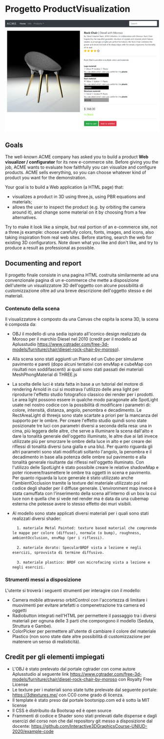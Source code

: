 # Progetto ProductVisualization
![Image screen of the project, developed in three.js](img/screen.PNG)

## Goals

The well-known ACME company has asked you to build a product **Web visualizer / configurator** for its new e-commerce site. Before giving you the job, ACME wants to evaluate how faithfully you can visualize and configure products.  ACME sells everything, so you can choose whatever kind of product you want for the demonstration.

Your goal is to build a Web application (a HTML page) that:

- visualizes a product in 3D using three.js, using PBR equations and materials;
- allows the user to inspect the product (e.g. by orbiting the camera around it), and change some material on it by choosing from a few alternatives.

Try to make it look like a simple, but real portion of an e-commerce site, not a three.js example: choose carefully colors, fonts, images, and icons, also taking inspiration from real web sites. Before starting, search the web for existing 3D configurators. Note down what you like and don't like, and try to produce a result as professional as possible.

## Documenting and report

Il progetto finale consiste in una pagina HTML costruita similarmente ad una convenzionale pagina di un e-commerce che mette a disposizione dell'utente un visualizzatore 3D dell'oggetto con alcune possibilità di customizzazione oltre ad una breve descrizione dell'oggetto stesso e dei materiali.

### Contenuto della scena
Il visualizzatore è composto da una Canvas che ospita la scena 3D, la scena è composta da:
- OBJ il modello di una sedia ispirato all'iconico design realizzato da Moroso per il marchio Diesel nel 2010 (credit per il modello ad Aplusstudio https://www.cgtrader.com/free-3d-models/furniture/chair/diesel-rock-chair-by-moroso).
- Alla scena sono stati aggiunti un Piano ed un Cubo per simularne pavimento e pareti (dopo alcuni tentativi con envMap e cubeMap con risultati non soddifascenti) ai quali sono stati passati dei materiali MeshPhongMaterial di THREE.js 
- La scelta delle luci è stata fatta in base a un tutorial del motore di rendering Arnold in cui si mostrava l'utilizzo delle area light per riprodurre l'effetto studio fotografico classico dei render per i prodotti. Le area light possono essere in qualche modo paragonate alle SpotLight usate nel nostro codice con la possibilità di modificare i parametri di: colore, intensità, distanza, angolo, penombra e decadimento. Le RectAreaLight di threejs sono state scartate a priori per la mancanza del supporto per le ombre. Per creare l'effetto studio quindi sono state posizionate tre luci con parametri diversi a seconda della resa: una in cima, più leggera delle altre, che serve a illuminare la scena dall'alto e dare la tonalità generale dell'oggetto illuminato, le altre due ai lati invece utilizzate più per smorzare le ombre della luce in alto e per creare dei riflessi di tonalità diversi (una gialla e una blu). Per quanto riguarda gli altri parametri sono stati modificati soltanto l'angolo, la penombra e il decadimento in base alla potenza delle ombre sul pavimento e alla tonalità generale risultante dai riflessi nell'oggetto illuminato. Con l'utilizzo delle SpotLight è stato possibile creare le relative shadowMap e poter ricevere/trasmettere le ombre tra oggetti in scena e pavimento. 
Per quanto riguarda la luce generale è stato utilizzato anche l'ambientOcclusion tramite la texture del materiale utilizzato poi nel codice degli shader per il diffuse generale. L'environment map invece è stata camuffata con l'inserimento della scena all'interno di un box la cui luce non è quella che si vede nel render ma è data da una cubemap esterna che potesse avere lo stesso effetto dei muri visibili. 
- Al modello sono state applicati diversi materiali per i quali sono stati realizzati diversi shader:

        1. materiale Metal Painted: texture based material che comprende le mappe per colore (diffuse), normale (o bump), roughness, ambientOcclusion, envMap (per i riflessi).

        2. materiale dorato: SpecularBRDF vista a lezione e negli esercizi, sprovvista di termine diffusivo.

        3. materiale plastico: BRDF con microfacing vista a lezione e negli esercizi.
        

### Strumenti messi a disposizione
L'utente si troverà i seguenti strumenti per interagire con il modello:
- Camera mobile attraverso orbitControl con l'accortezza di limitare i muovimenti per evitare artefatti o compenetrazione tra camera ed oggetti
- Radiobutton integrati nell'HTML per permettere il passaggio tra i diversi materiali per ognuna delle 3 parti che compongono il modello (Seduta, Struttura e Gambe).
- ColorPicker per permettere all'utente di cambiare il colore del materiale Plastico (non sono state date altre possibilità di customizzazione per matenere un senso di realisticità).

## Credit per gli elementi impiegati
- L'OBJ è stato prelevato dal portale cgtrader con come autore Aplusstudio al seguente link https://www.cgtrader.com/free-3d-models/furniture/chair/diesel-rock-chair-by-moroso con Royalty Free License
- Le texture per i materiali sono state tutte prelevate dal seguente portale: https://3dtextures.me/ con CC0 come grado di licenza.
- Il template è stato preso dal portale bootsnipp.com ed è sotto la MIT license
- Il CSS è distribuito da Bootsrap ed è open source
- Frammenti di codice e Shader sono stati prelevati dalle dispense e dagli esercizi del corso non che dal repository git messo a disposizione dal docente: https://github.com/Interactive3DGraphicsCourse-UNIUD-2020/example-code
